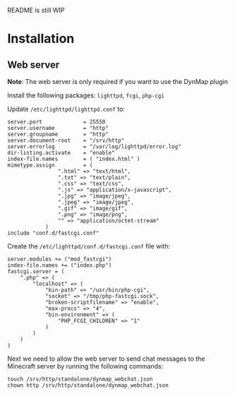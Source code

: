 README is still WIP

# Installation

## Web server

**Note**: The web server is only required if you want to use the DynMap plugin

Install the following packages: `lighttpd`, `fcgi`, `php-cgi`

Update `/etc/lighttpd/lighttpd.conf` to:

```
server.port		        = 25550
server.username		    = "http"
server.groupname	    = "http"
server.document-root	= "/srv/http"
server.errorlog		    = "/var/log/lighttpd/error.log"
dir-listing.activate	= "enable"
index-file.names	    = ( "index.html" )
mimetype.assign	    	= (
				".html" => "text/html",
				".txt" => "text/plain",
				".css" => "text/css",
				".js" => "application/x-javascript",
				".jpg" => "image/jpeg",
				".jpeg" => "image/jpeg",
				".gif" => "image/gif",
				".png" => "image/png",
				"" => "application/octet-stream"
			)
include "conf.d/fastcgi.conf"
```

Create the `/etc/lighttpd/conf.d/fastcgi.conf` file with:

```
server.modules += ("mod_fastcgi")
index-file.names += ("index.php")
fastcgi.server = (
    ".php" => (
        "localhost" => (
            "bin-path" => "/usr/bin/php-cgi",
            "socket" => "/tmp/php-fastcgi.sock",
            "broken-scriptfilename" => "enable",
            "max-procs" => "4",
            "bin-environment" => (
                "PHP_FCGI_CHILDREN" => "1"
            )
        )
    )
)
```

Next we need to allow the web server to send chat messages to the Minecraft server by running the following commands:

```
touch /srv/http/standalone/dynmap_webchat.json
chown http /srv/http/standalone/dynmap_webchat.json
```
